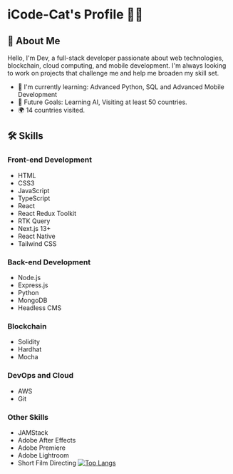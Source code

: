 # iCode-Cat's Profile 👨‍💻

## 👋 About Me

Hello, I'm Dev, a full-stack developer passionate about web technologies, blockchain, cloud computing, and mobile development. I'm always looking to work on projects that challenge me and help me broaden my skill set.

- 🌱 I'm currently learning: Advanced Python, SQL and Advanced Mobile Development
- 🎯 Future Goals: Learning AI, Visiting at least 50 countries.
- 🌍 14 countries visited. 

## 🛠 Skills

### Front-end Development
- HTML
- CSS3
- JavaScript
- TypeScript
- React
- React Redux Toolkit
- RTK Query
- Next.js 13+
- React Native
- Tailwind CSS

### Back-end Development
- Node.js
- Express.js
- Python
- MongoDB
- Headless CMS

### Blockchain
- Solidity
- Hardhat
- Mocha

### DevOps and Cloud
- AWS
- Git

### Other Skills
- JAMStack
- Adobe After Effects
- Adobe Premiere
- Adobe Lightroom
- Short Film Directing
[![Top Langs](https://github-readme-stats.vercel.app/api/top-langs/?username=nabilramy&layout=compact)](https://github.com/anuraghazra/github-readme-stats)
